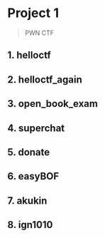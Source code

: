 # Project 1 
  > PWN CTF


## 1. helloctf

## 2. helloctf_again

## 3. open_book_exam

## 4. superchat

## 5. donate

## 6. easyBOF

## 7. akukin

## 8. ign1010
